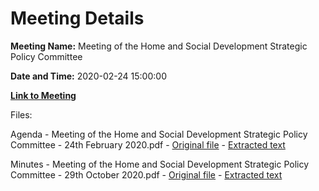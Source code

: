 # Meeting Details

**Meeting Name:** Meeting of the Home and Social Development Strategic Policy Committee

**Date and Time:** 2020-02-24 15:00:00

**[Link to Meeting](https://www.limerick.ie/council/whats-on/meeting-home-and-social-development-strategic-policy-committee-4)**

Files: 

Agenda - Meeting of the Home and Social Development Strategic Policy Committee - 24th February 2020.pdf - [Original file](https://www.limerick.ie/sites/default/files/media/documents/2020-02/agenda-for-spc-meeting-24.02.2020-00000002.pdf) - [Extracted text](./Agenda%20-%C2%A0Meeting%20of%20the%20Home%20and%20Social%20Development%20Strategic%20Policy%20Committee%20-%2024th%20February%202020.md)

Minutes - Meeting of the Home and Social Development Strategic Policy Committee - 29th October 2020.pdf - [Original file](https://www.limerick.ie/sites/default/files/media/documents/2020-02/minutes-of-spc-29.10.2019.pdf) - [Extracted text](./Minutes%20-%C2%A0Meeting%20of%20the%20Home%20and%20Social%20Development%20Strategic%20Policy%20Committee%20-%2029th%20October%202020.md)

